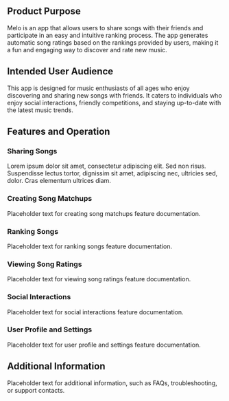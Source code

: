 ## Product Purpose

Melo is an app that allows users to share songs with their friends and participate in an easy and intuitive ranking process. The app generates automatic song ratings based on the rankings provided by users, making it a fun and engaging way to discover and rate new music.

## Intended User Audience

This app is designed for music enthusiasts of all ages who enjoy discovering and sharing new songs with friends. It caters to individuals who enjoy social interactions, friendly competitions, and staying up-to-date with the latest music trends.

## Features and Operation

### Sharing Songs

Lorem ipsum dolor sit amet, consectetur adipiscing elit. Sed non risus. Suspendisse lectus tortor, dignissim sit amet, adipiscing nec, ultricies sed, dolor. Cras elementum ultrices diam.

### Creating Song Matchups

Placeholder text for creating song matchups feature documentation.

### Ranking Songs

Placeholder text for ranking songs feature documentation.

### Viewing Song Ratings

Placeholder text for viewing song ratings feature documentation.

### Social Interactions

Placeholder text for social interactions feature documentation.

### User Profile and Settings

Placeholder text for user profile and settings feature documentation.

## Additional Information

Placeholder text for additional information, such as FAQs, troubleshooting, or support contacts.
